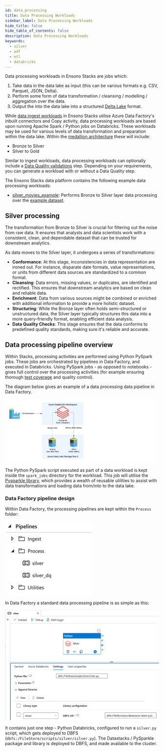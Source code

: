 ```yaml
---
id: data_processing
title: Data Processing Workloads
sidebar_label: Data Processing Workloads
hide_title: false
hide_table_of_contents: false
description: Data Processing Workloads
keywords:
  - silver
  - adf
  - etl
  - databricks
---
```


Data processing workloads in Ensono Stacks are jobs which:

1. Take data in the data lake as input (this can be various formats e.g. CSV, Parquet, JSON, Delta).
2. Perform some form of data transformation / cleansing / modelling / aggregation over the data.
3. Output the into the data lake into a structured [Delta Lake](https://delta.io/) format.

While [data ingest workloads](./ingest_data_azure.md) in Ensono Stacks utilise Azure Data Factory's inbuilt connectors and Copy activity, data processing workloads are based upon running Apache Spark / Python jobs on Databricks. These workloads may be used for various levels of data transformation and preparation within the data lake. Within the [medallion architecture](./etl_intro_data_azure.md#medallion-architecture) these will include:

- Bronze to Silver
- Silver to Gold

Similar to ingest workloads, data processing workloads can optionally include a [Data Quality validations](./data_quality_azure.md) step. Depending on your requirements, you can generate a workload with or without a Data Quality step.

The Ensono Stacks data platform contains the following example data processing workloads:

- [silver_movies_example](https://github.com/Ensono/stacks-azure-data/tree/main/de_workloads/data_processing/silver_movies_example): Performs Bronze to Silver layer data processing over the [example dataset](../getting_started/example_data_source.md).

## Silver processing

The transformation from Bronze to Silver is crucial for filtering out the noise from raw data. It ensures that analysts
and data scientists work with a consistent, clean, and dependable dataset that can be trusted for downstream analytics.

As data moves to the Silver layer, it undergoes a series of transformations:

- **Conformance**: At this stage, inconsistencies in data representation are ironed out. For instance, disparate date
formats, value representations, or units from different data sources are standardized to a common format.
- **Cleansing**: Data errors, missing values, or duplicates, are identified and rectified. This ensures that downstream
analytics are based on clean and reliable data.
- **Enrichment**: Data from various sources might be combined or enriched with additional information to provide a more
holistic dataset.
- **Structuring**: While the Bronze layer often holds semi-structured or unstructured data, the Silver layer typically
structures this data into a more query-friendly format, enabling efficient data analysis.
- **Data Quality Checks**: This stage ensures that the data conforms to predefined quality standards, making sure it's
reliable and accurate.

## Data processing pipeline overview

Within Stacks, processing activities are performed using Python PySpark jobs. These jobs are orchestrated by pipelines in Data Factory, and executed in Databricks. Using PySpark jobs - as opposed to notebooks - gives full control over the processing activities (for example ensuring thorough [test coverage](./testing_data_azure.md) and quality control).

The diagram below gives an example of a data processing data pipeline in Data Factory.

![ADF_SilverPipelineDesign.png](../images/ADF_SilverPipelineDesign.png)

The Python PySpark script executed as part of a data workload is kept inside the `spark_jobs` directory for the workload. This job will utilise the [Pysparkle library](./pysparkle.md), which provides a wealth of reusable utilities to assist with data transformations and loading data from/into to the data lake.

### Data Factory pipeline design

Within Data Factory, the processing pipelines are kept within the `Process` folder:

![ADF_SilverPipelinesList.png](../images/ADF_SilverPipelinesList.png)

In Data Factory a standard data processing pipeline is as simple as this:

![ADF_Silver.png](../images/ADF_silver.png)

It contains just one step - Python Databricks, configured to run a `silver.py` script, which gets deployed to DBFS
(`dbfs:/FileStore/scripts/silver/silver.py`). The Datastacks / PySparkle package and library is deployed to DBFS, and made available to the cluster.
